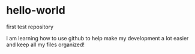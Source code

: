 # hello-world
first test repository

I am learning how to use github to help make my development a lot easier and keep all my files organized!
